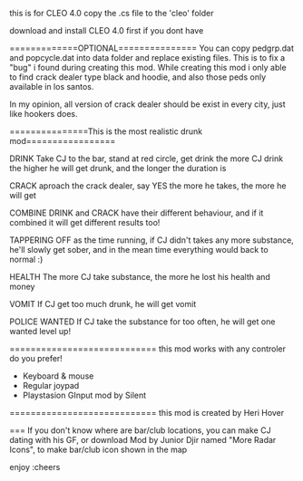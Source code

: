 this is for CLEO 4.0
copy the .cs file to the 'cleo' folder

download and install CLEO 4.0 first if you dont have

=============OPTIONAL===============
You can copy pedgrp.dat and popcycle.dat into data folder and replace existing files.
This is to fix a "bug" i found during creating this mod.
While creating this mod i only able to find crack dealer type black and hoodie, and also those
peds only available in los santos.

In my opinion, all version of crack dealer should be exist in every city, just like hookers does.


===============This is the most realistic drunk mod=================

DRINK
Take CJ to the bar, stand at red circle, get drink
the more CJ drink the higher he will get drunk, and the longer the duration is

CRACK
aproach the crack dealer, say YES
the more he takes, the more he will get

COMBINE
DRINK and CRACK have their different behaviour, and if it combined it will get different results too!

TAPPERING OFF
as the time running, if CJ didn't takes any more substance, he'll slowly get sober, and in the mean time everything 
would back to normal :)

HEALTH
The more CJ take substance, the more he lost his health and money

VOMIT
If CJ get too much drunk, he will get vomit

POLICE WANTED
If CJ take the substance for too often, he will get one wanted level up!

============================
this mod works with any controler do you prefer!
- Keyboard & mouse
- Regular joypad
- Playstasion GInput mod by Silent

============================
this mod is created by Heri Hover

===
If you don't know where are bar/club locations, you can make CJ dating with his GF, or download Mod by Junior Djir named "More Radar Icons", to make bar/club icon shown in the map

enjoy
:cheers
